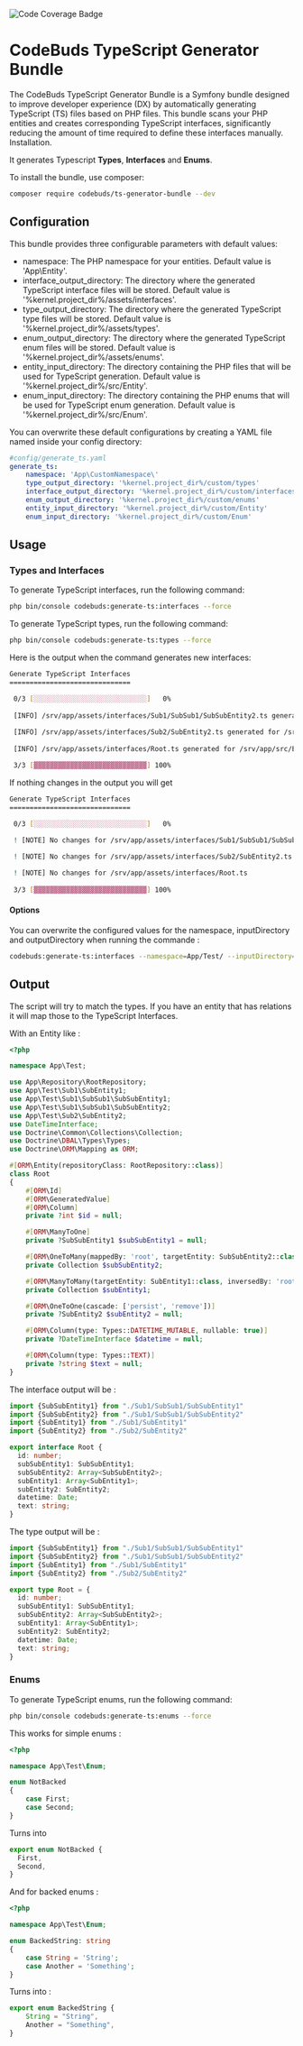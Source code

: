 ![Code Coverage Badge](./plugin/.coverage/badge.svg)

# CodeBuds TypeScript Generator Bundle

The CodeBuds TypeScript Generator Bundle is a Symfony bundle designed to improve developer experience (DX) by automatically generating TypeScript (TS) files based on PHP files. This bundle scans your PHP entities and creates corresponding TypeScript interfaces, significantly reducing the amount of time required to define these interfaces manually.
Installation.

It generates Typescript **Types**, **Interfaces** and **Enums**.

To install the bundle, use composer:

```bash
composer require codebuds/ts-generator-bundle --dev
```

## Configuration

This bundle provides three configurable parameters with default values:

- namespace: The PHP namespace for your entities. Default value is 'App\Entity\'.
- interface_output_directory: The directory where the generated TypeScript interface files will be stored. Default value is '%kernel.project_dir%/assets/interfaces'.
- type_output_directory: The directory where the generated TypeScript type files will be stored. Default value is '%kernel.project_dir%/assets/types'.
- enum_output_directory: The directory where the generated TypeScript enum files will be stored. Default value is '%kernel.project_dir%/assets/enums'.
- entity_input_directory: The directory containing the PHP files that will be used for TypeScript generation. Default value is '%kernel.project_dir%/src/Entity'.
- enum_input_directory: The directory containing the PHP enums that will be used for TypeScript enum generation. Default value is '%kernel.project_dir%/src/Enum'.

You can overwrite these default configurations by creating a YAML file named inside your config directory:

```yaml
#config/generate_ts.yaml
generate_ts:
    namespace: 'App\CustomNamespace\'
    type_output_directory: '%kernel.project_dir%/custom/types'
    interface_output_directory: '%kernel.project_dir%/custom/interfaces'
    enum_output_directory: '%kernel.project_dir%/custom/enums'
    entity_input_directory: '%kernel.project_dir%/custom/Entity'
    enum_input_directory: '%kernel.project_dir%/custom/Enum'
```

## Usage

### Types and Interfaces

To generate TypeScript interfaces, run the following command:

```bash
php bin/console codebuds:generate-ts:interfaces --force
```

To generate TypeScript types, run the following command:

```bash
php bin/console codebuds:generate-ts:types --force
```

Here is the output when the command generates new interfaces:

```bash
Generate TypeScript Interfaces
==============================

 0/3 [░░░░░░░░░░░░░░░░░░░░░░░░░░░░]   0%     
                                                                                                                    
 [INFO] /srv/app/assets/interfaces/Sub1/SubSub1/SubSubEntity2.ts generated for /srv/app/src/Entity/Sub1/SubSub1/SubSubEntity2.php                                                       
                                                                                                                                                   
 [INFO] /srv/app/assets/interfaces/Sub2/SubEntity2.ts generated for /srv/app/src/Entity/Sub2/SubEntity2.php      
                                                                                                                 
 [INFO] /srv/app/assets/interfaces/Root.ts generated for /srv/app/src/Entity/Root.php                                                         

 3/3 [▓▓▓▓▓▓▓▓▓▓▓▓▓▓▓▓▓▓▓▓▓▓▓▓▓▓▓▓] 100%
```

If nothing changes in the output you will get

```bash
Generate TypeScript Interfaces
==============================

 0/3 [░░░░░░░░░░░░░░░░░░░░░░░░░░░░]   0% 
 
 ! [NOTE] No changes for /srv/app/assets/interfaces/Sub1/SubSub1/SubSubEntity2.ts                                       

 ! [NOTE] No changes for /srv/app/assets/interfaces/Sub2/SubEntity2.ts                                                  

 ! [NOTE] No changes for /srv/app/assets/interfaces/Root.ts     
 
 3/3 [▓▓▓▓▓▓▓▓▓▓▓▓▓▓▓▓▓▓▓▓▓▓▓▓▓▓▓▓] 100%

```

#### Options

You can overwrite the configured values for the namespace, inputDirectory and outputDirectory when running the commande :

```bash 
codebuds:generate-ts:interfaces --namespace=App/Test/ --inputDirectory=vendor/codebuds/generate-ts-bundle/src/Tests/data --outputDirectory=vendor/codebuds/generate-ts-bundle/src/Tests/output --force
```

## Output 

The script will try to match the types. If you have an entity that has relations it will map those to the TypeScript Interfaces.

With an Entity like : 

```php
<?php

namespace App\Test;

use App\Repository\RootRepository;
use App\Test\Sub1\SubEntity1;
use App\Test\Sub1\SubSub1\SubSubEntity1;
use App\Test\Sub1\SubSub1\SubSubEntity2;
use App\Test\Sub2\SubEntity2;
use DateTimeInterface;
use Doctrine\Common\Collections\Collection;
use Doctrine\DBAL\Types\Types;
use Doctrine\ORM\Mapping as ORM;

#[ORM\Entity(repositoryClass: RootRepository::class)]
class Root
{
    #[ORM\Id]
    #[ORM\GeneratedValue]
    #[ORM\Column]
    private ?int $id = null;

    #[ORM\ManyToOne]
    private ?SubSubEntity1 $subSubEntity1 = null;

    #[ORM\OneToMany(mappedBy: 'root', targetEntity: SubSubEntity2::class)]
    private Collection $subSubEntity2;

    #[ORM\ManyToMany(targetEntity: SubEntity1::class, inversedBy: 'roots')]
    private Collection $subEntity1;

    #[ORM\OneToOne(cascade: ['persist', 'remove'])]
    private ?SubEntity2 $subEntity2 = null;

    #[ORM\Column(type: Types::DATETIME_MUTABLE, nullable: true)]
    private ?DateTimeInterface $datetime = null;

    #[ORM\Column(type: Types::TEXT)]
    private ?string $text = null;
}
```

The interface output will be :

```ts
import {SubSubEntity1} from "./Sub1/SubSub1/SubSubEntity1"
import {SubSubEntity2} from "./Sub1/SubSub1/SubSubEntity2"
import {SubEntity1} from "./Sub1/SubEntity1"
import {SubEntity2} from "./Sub2/SubEntity2"

export interface Root {
  id: number;
  subSubEntity1: SubSubEntity1;
  subSubEntity2: Array<SubSubEntity2>;
  subEntity1: Array<SubEntity1>;
  subEntity2: SubEntity2;
  datetime: Date;
  text: string;
}
```

The type output will be :

```ts
import {SubSubEntity1} from "./Sub1/SubSub1/SubSubEntity1"
import {SubSubEntity2} from "./Sub1/SubSub1/SubSubEntity2"
import {SubEntity1} from "./Sub1/SubEntity1"
import {SubEntity2} from "./Sub2/SubEntity2"

export type Root = {
  id: number;
  subSubEntity1: SubSubEntity1;
  subSubEntity2: Array<SubSubEntity2>;
  subEntity1: Array<SubEntity1>;
  subEntity2: SubEntity2;
  datetime: Date;
  text: string;
}
```
### Enums


To generate TypeScript enums, run the following command:

```bash
php bin/console codebuds:generate-ts:enums --force
```

This works for simple enums :

```php
<?php

namespace App\Test\Enum;

enum NotBacked
{
    case First;
    case Second;
}
```

Turns into 

```ts
export enum NotBacked {
  First,
  Second,
}
```

And for backed enums :

```php
<?php

namespace App\Test\Enum;

enum BackedString: string
{
    case String = 'String';
    case Another = 'Something';
}
```

Turns into : 

```ts
export enum BackedString {
	String = "String",
	Another = "Something",
}
```
